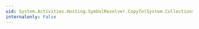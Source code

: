 ```yaml
---
uid: System.Activities.Hosting.SymbolResolver.CopyTo(System.Collections.Generic.KeyValuePair{System.String,System.Object}[],System.Int32)
internalonly: False
---
```

